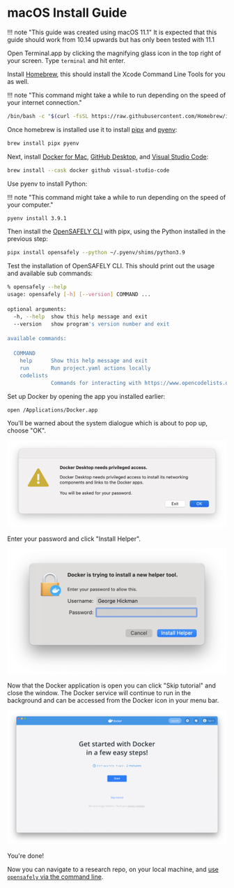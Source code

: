 # macOS Install Guide

!!! note "This guide was created using macOS 11.1"
    It is expected that this guide should work from 10.14 upwards but has only been tested with 11.1

Open Terminal.app by clicking the magnifying glass icon in the top right of your screen.
Type `terminal` and hit enter.

Install [Homebrew](https://brew.sh/), this should install the Xcode Command Line Tools for you as well.

!!! note "This command might take a while to run depending on the speed of your internet connection."

```bash
/bin/bash -c "$(curl -fsSL https://raw.githubusercontent.com/Homebrew/install/HEAD/install.sh)"
```

Once homebrew is installed use it to install [pipx](https://pipxproject.github.io/pipx/) and [pyenv](https://github.com/pyenv/pyenv):

```bash
brew install pipx pyenv
```

Next, install [Docker for Mac](https://docs.docker.com/docker-for-mac/install/), [GitHub Desktop](https://desktop.github.com/), and [Visual Studio Code](https://code.visualstudio.com/):

```bash
brew install --cask docker github visual-studio-code
```

Use pyenv to install Python:

!!! note "This command might take a while to run depending on the speed of your computer."

```bash
pyenv install 3.9.1
```

Then install the [OpenSAFELY CLI](../opensafely-cli) with pipx, using the Python installed in the previous step:

```bash
pipx install opensafely --python ~/.pyenv/shims/python3.9
```

Test the installation of OpenSAFELY CLI.
This should print out the usage and available sub commands:

```bash
% opensafely --help
usage: opensafely [-h] [--version] COMMAND ...

optional arguments:
  -h, --help  show this help message and exit
  --version   show program's version number and exit

available commands:

  COMMAND
    help      Show this help message and exit
    run       Run project.yaml actions locally
    codelists
              Commands for interacting with https://www.opencodelists.org/
```

Set up Docker by opening the app you installed earlier:

```bash
open /Applications/Docker.app
```

You'll be warned about the system dialogue which is about to pop up, choose "OK".

![macOS prompting for Docker's privileged access.](./images/macos-docker-privileges-escalation-warning.png)


Enter your password and click "Install Helper".

![macOS prompting that Docker is installing a new helper tool.](./images/macos-docker-privileges-escalation.png)


Now that the Docker application is open you can click "Skip tutorial" and close the window.
The Docker service will continue to run in the background and can be accessed from the Docker icon in your menu bar.

![macOS Docker's getting started screen.](./images/macos-docker-skip-intro.png)


You're done!

Now you can navigate to a research repo, on your local machine, and [use `opensafely` via the command line](../opensafely-cli/#using-opensafely-at-the-command-line).
